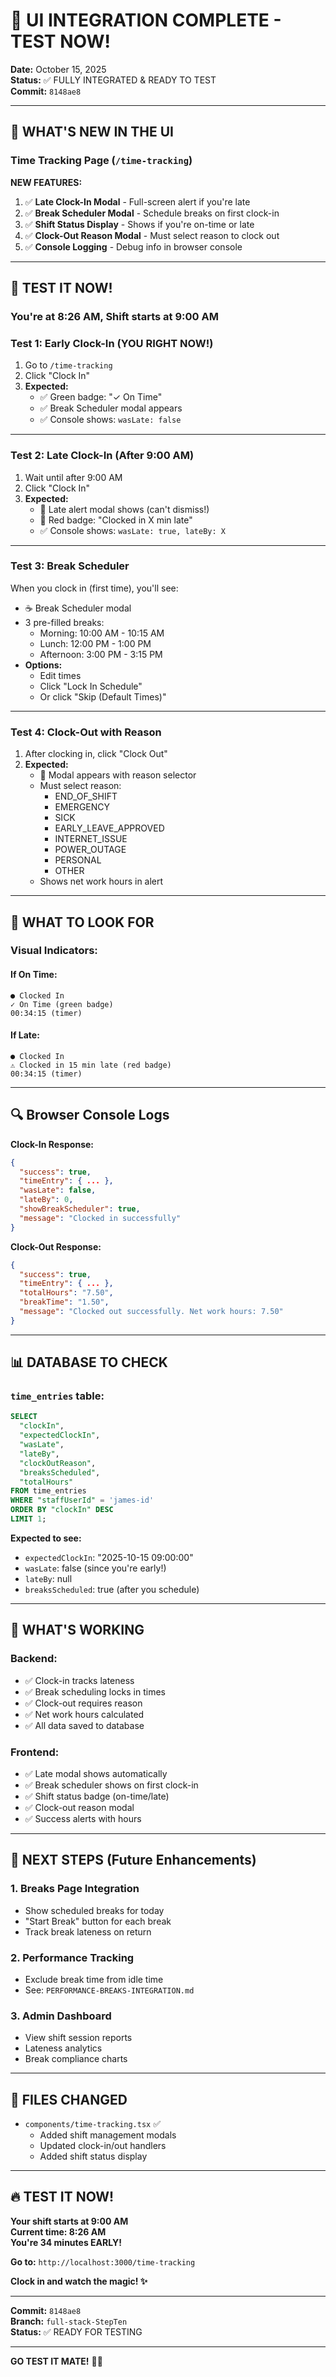 # 🎨 UI INTEGRATION COMPLETE - TEST NOW!

**Date:** October 15, 2025  
**Status:** ✅ FULLY INTEGRATED & READY TO TEST  
**Commit:** `8148ae8`

---

## 🎉 WHAT'S NEW IN THE UI

### Time Tracking Page (`/time-tracking`)

**NEW FEATURES:**
1. ✅ **Late Clock-In Modal** - Full-screen alert if you're late
2. ✅ **Break Scheduler Modal** - Schedule breaks on first clock-in
3. ✅ **Shift Status Display** - Shows if you're on-time or late
4. ✅ **Clock-Out Reason Modal** - Must select reason to clock out
5. ✅ **Console Logging** - Debug info in browser console

---

## 🧪 TEST IT NOW!

### **You're at 8:26 AM, Shift starts at 9:00 AM**

### Test 1: Early Clock-In (YOU RIGHT NOW!)
1. Go to `/time-tracking`
2. Click "Clock In"
3. **Expected:**
   - ✅ Green badge: "✓ On Time"
   - ✅ Break Scheduler modal appears
   - ✅ Console shows: `wasLate: false`

---

### Test 2: Late Clock-In (After 9:00 AM)
1. Wait until after 9:00 AM
2. Click "Clock In"
3. **Expected:**
   - 🚨 Late alert modal shows (can't dismiss!)
   - 🔴 Red badge: "Clocked in X min late"
   - ✅ Console shows: `wasLate: true, lateBy: X`

---

### Test 3: Break Scheduler
When you clock in (first time), you'll see:
- ☕ Break Scheduler modal
- 3 pre-filled breaks:
  - Morning: 10:00 AM - 10:15 AM
  - Lunch: 12:00 PM - 1:00 PM
  - Afternoon: 3:00 PM - 3:15 PM
- **Options:**
  - Edit times
  - Click "Lock In Schedule"
  - Or click "Skip (Default Times)"

---

### Test 4: Clock-Out with Reason
1. After clocking in, click "Clock Out"
2. **Expected:**
   - 📝 Modal appears with reason selector
   - Must select reason:
     - END_OF_SHIFT
     - EMERGENCY
     - SICK
     - EARLY_LEAVE_APPROVED
     - INTERNET_ISSUE
     - POWER_OUTAGE
     - PERSONAL
     - OTHER
   - Shows net work hours in alert

---

## 🎯 WHAT TO LOOK FOR

### Visual Indicators:

#### If On Time:
```
● Clocked In
✓ On Time (green badge)
00:34:15 (timer)
```

#### If Late:
```
● Clocked In
⚠️ Clocked in 15 min late (red badge)
00:34:15 (timer)
```

---

## 🔍 Browser Console Logs

**Clock-In Response:**
```json
{
  "success": true,
  "timeEntry": { ... },
  "wasLate": false,
  "lateBy": 0,
  "showBreakScheduler": true,
  "message": "Clocked in successfully"
}
```

**Clock-Out Response:**
```json
{
  "success": true,
  "timeEntry": { ... },
  "totalHours": "7.50",
  "breakTime": "1.50",
  "message": "Clocked out successfully. Net work hours: 7.50"
}
```

---

## 📊 DATABASE TO CHECK

### `time_entries` table:
```sql
SELECT 
  "clockIn",
  "expectedClockIn",
  "wasLate",
  "lateBy",
  "clockOutReason",
  "breaksScheduled",
  "totalHours"
FROM time_entries
WHERE "staffUserId" = 'james-id'
ORDER BY "clockIn" DESC
LIMIT 1;
```

**Expected to see:**
- `expectedClockIn`: "2025-10-15 09:00:00"
- `wasLate`: false (since you're early!)
- `lateBy`: null
- `breaksScheduled`: true (after you schedule)

---

## 🎉 WHAT'S WORKING

### Backend:
- ✅ Clock-in tracks lateness
- ✅ Break scheduling locks in times
- ✅ Clock-out requires reason
- ✅ Net work hours calculated
- ✅ All data saved to database

### Frontend:
- ✅ Late modal shows automatically
- ✅ Break scheduler shows on first clock-in
- ✅ Shift status badge (on-time/late)
- ✅ Clock-out reason modal
- ✅ Success alerts with hours

---

## 🚀 NEXT STEPS (Future Enhancements)

### 1. Breaks Page Integration
- Show scheduled breaks for today
- "Start Break" button for each break
- Track break lateness on return

### 2. Performance Tracking
- Exclude break time from idle time
- See: `PERFORMANCE-BREAKS-INTEGRATION.md`

### 3. Admin Dashboard
- View shift session reports
- Lateness analytics
- Break compliance charts

---

## 📝 FILES CHANGED

- `components/time-tracking.tsx` ✅
  - Added shift management modals
  - Updated clock-in/out handlers
  - Added shift status display

---

## 🔥 TEST IT NOW!

**Your shift starts at 9:00 AM**  
**Current time: 8:26 AM**  
**You're 34 minutes EARLY!**

**Go to:** `http://localhost:3000/time-tracking`

**Clock in and watch the magic! ✨**

---

**Commit:** `8148ae8`  
**Branch:** `full-stack-StepTen`  
**Status:** ✅ READY FOR TESTING

---

**GO TEST IT MATE!** 🚀🔥

